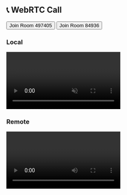 <!DOCTYPE html>
<html>
<head>
  <title>WebRTC + Flask Signaling</title>
  <script src="https://cdn.socket.io/4.5.4/socket.io.min.js"></script>
</head>
<body>
  <h2>📞 WebRTC Call</h2>
  <button onclick="joinRoom('497405')">Join Room 497405</button>
  <button onclick="joinRoom('84936')">Join Room 84936</button>

  <h3>Local</h3>
  <video id="localVideo" autoplay playsinline muted></video>
  <h3>Remote</h3>
  <video id="remoteVideo" autoplay playsinline></video>

  <script>
    const socket = io();
    let pc, localStream;
    const servers = { iceServers: [{ urls: "stun:stun.l.google.com:19302" }] };

    async function joinRoom(roomId) {
      console.log("Joining Room:", roomId);

      localStream = await navigator.mediaDevices.getUserMedia({ video: true, audio: true });
      document.getElementById("localVideo").srcObject = localStream;

      pc = new RTCPeerConnection(servers);
      localStream.getTracks().forEach(track => pc.addTrack(track, localStream));

      pc.ontrack = e => document.getElementById("remoteVideo").srcObject = e.streams[0];

      pc.onicecandidate = e => {
        if (e.candidate) {
          socket.emit('signal', { room: roomId, candidate: e.candidate });
        }
      };

      const offer = await pc.createOffer();
      await pc.setLocalDescription(offer);
      socket.emit('signal', { room: roomId, offer });

      socket.on('signal', async data => {
        if (data.offer) {
          await pc.setRemoteDescription(new RTCSessionDescription(data.offer));
          const answer = await pc.createAnswer();
          await pc.setLocalDescription(answer);
          socket.emit('signal', { room: roomId, answer });
        } else if (data.answer) {
          await pc.setRemoteDescription(new RTCSessionDescription(data.answer));
        } else if (data.candidate) {
          await pc.addIceCandidate(new RTCIceCandidate(data.candidate));
        }
      });
    }
  </script>
</body>
</html>
